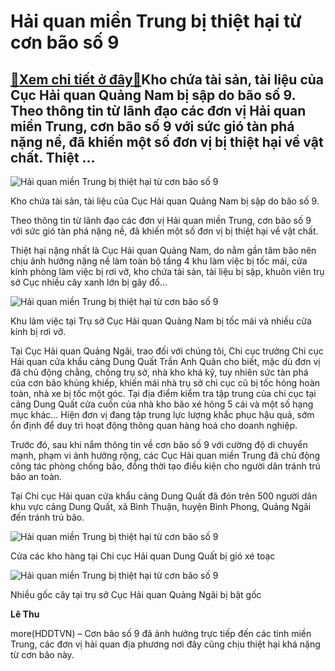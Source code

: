 Hải quan miền Trung bị thiệt hại từ cơn bão số 9
================================================

[:gift:Xem chi tiết ở đây:gift:](https://hddtvn.com/hai-quan-mien-trung-bi-thiet-hai-tu-con-bao-so-9/)Kho chứa tài sản, tài liệu của Cục Hải quan Quảng Nam bị sập do bão số 9. Theo thông tin từ lãnh đạo các đơn vị Hải quan miền Trung, cơn bão số 9 với sức gió tàn phá nặng nề, đã khiến một số đơn vị bị thiệt hại về vật chất. Thiệt …
---------------------------------------------------------------------------------------------------------------------------------------------------------------------------------------------------------------------------------------





![Hải quan miền Trung bị thiệt hại từ cơn bão số 9](https://hddtvn.com/wp-content/uploads/2021/01/2322_IMG_0728.jpg "Hải quan miền Trung bị thiệt hại từ cơn bão số 9")


Kho chứa tài sản, tài liệu của Cục Hải quan Quảng Nam bị sập do bão số 9.



Theo thông tin từ lãnh đạo các đơn vị Hải quan miền Trung, cơn bão số 9 với sức gió tàn phá nặng nề, đã khiến một số đơn vị bị thiệt hại về vật chất.


Thiệt hại nặng nhất là Cục Hải quan Quảng Nam, do nằm gần tâm bão nên chịu ảnh hưởng nặng nề làm toàn bộ tầng 4 khu làm việc bị tốc mái, cửa kính phòng làm việc bị rơi vỡ, kho chứa tài sản, tài liệu bị sập, khuôn viên trụ sở Cục nhiều cây xanh lớn bị gãy đổ…





![Hải quan miền Trung bị thiệt hại từ cơn bão số 9](https://hddtvn.com/wp-content/uploads/2021/01/2328_IMG_0729.jpg "Hải quan miền Trung bị thiệt hại từ cơn bão số 9")


Khu làm việc tại Trụ sở Cục Hải quan Quảng Nam bị tốc mái và nhiều cửa kính bị rơi vỡ.



Tại Cục Hải quan Quảng Ngãi, trao đối với chúng tôi, Chi cục trưởng Chi cục Hải quan cửa khẩu cảng Dung Quất Trần Anh Quân cho biết, mặc dù đơn vị đã chủ động chằng, chống trụ sở, nhà kho khá kỹ, tuy nhiên sức tàn phá của cơn bão khủng khiếp, khiến mái nhà trụ sở chi cục cũ bị tốc hỏng hoàn toàn, nhà xe bị tốc một góc. Tại địa điểm kiểm tra tập trung của chi cục tại cảng Dung Quất cửa cuốn của nhà kho bão xé hỏng 5 cái và một số hạng mục khác… Hiện đơn vị đang tập trung lực lượng khắc phục hậu quả, sớm ổn định để duy trì hoạt động thông quan hàng hoá cho doanh nghiệp.


Trước đó, sau khi nắm thông tin về cơn bão số 9 với cường độ di chuyển mạnh, phạm vi ảnh hưởng rộng, các Cục Hải quan miền Trung đã chủ động công tác phòng chống bão, đồng thời tạo điều kiện cho người dân tránh trú bão an toàn.


Tại Chi cục Hải quan cửa khẩu cảng Dung Quất đã đón trên 500 người dân khu vực cảng Dung Quất, xã Bình Thuận, huyện Bình Phong, Quảng Ngãi đến tránh trú bão.





![Hải quan miền Trung bị thiệt hại từ cơn bão số 9](https://hddtvn.com/wp-content/uploads/2021/01/1734_IMG-3335_1-2.jpg "Hải quan miền Trung bị thiệt hại từ cơn bão số 9")


Cửa các kho hàng tại Chi cục Hải quan Dung Quất bị gió xé toạc






![Hải quan miền Trung bị thiệt hại từ cơn bão số 9](https://hddtvn.com/wp-content/uploads/2021/01/0106_62563495448-091AD9E9-2D93-4CF9-98EF-B0C808D2B092.jpg "Hải quan miền Trung bị thiệt hại từ cơn bão số 9")


Nhiều gốc cây tại trụ sở Cục Hải quan Quảng Ngãi bị bật gốc




**Lê Thu**



more(HDDTVN) – Cơn bão số 9 đã ảnh hưởng trực tiếp đến các tỉnh miền Trung, các đơn vị hải quan địa phương nơi đây cũng chịu thiệt hại khá nặng từ cơn bão này.

